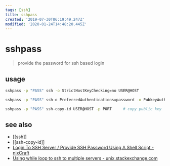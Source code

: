 ```yaml
---
tags: [ssh]
title: sshpass
created: '2019-07-30T06:19:49.247Z'
modified: '2020-01-24T14:48:20.445Z'
---
```


# sshpass

> provide the password for ssh based login

## usage
```sh
sshpass -p "PASS" ssh -o StrictHostKeyChecking=no USER@HOST

sshpass -p "PASS" ssh-o PreferredAuthentications=password -o PubkeyAuthentication=no -o StrictHostKeyChecking=no USER@HOST CMD

sshpass -p "PASS" ssh-copy-id USER@HOST -p PORT     # copy public key
```

## see also
- [[ssh]]
- [[ssh-copy-id]]
- [Login To SSH Server / Provide SSH Password Using A Shell Script - nixCraft](https://www.cyberciti.biz/faq/noninteractive-shell-script-ssh-password-provider/)
- [Using while loop to ssh to multiple servers - unix.stackexchange.com](https://unix.stackexchange.com/a/107801/193945)


